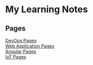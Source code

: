 # My Learning Notes

## Pages

[DevOps Pages](/dev-ops.html)  
[Web Application Pages](/web-app.html)  
[Angular Pages](/angular.html)  
[IoT Pages](/iot.html)
